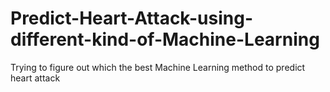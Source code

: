 # Predict-Heart-Attack-using-different-kind-of-Machine-Learning
Trying to figure out which the best Machine Learning method to predict heart attack
